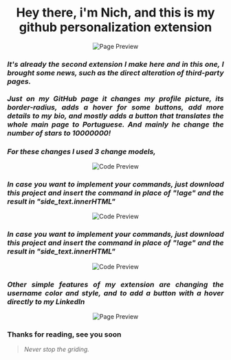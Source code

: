 <h1 align="center"> Hey there, i'm Nich, and this is my github personalization extension</h1>
 
<p align="center">
  <img src="https://github.com/italicnich/github-extension/blob/main/readmeimg/img-gif.gif" alt="Page Preview">
</p>

<h3 align="justify"> <i>It's already the second extension I make here and in this one, I brought some news, such as the direct alteration of third-party pages. <br> <br> Just on my GitHub page it changes my profile picture, its border-radius, adds a hover for some buttons, add more details to my bio, and mostly adds a button that translates the whole main page to Portuguese. And mainly he change the number of stars to 10000000!</i> </h3>

<h3 align="justify"> <i>For these changes I used 3 change models, </i> </h3>

<p align="center">
  <img src="https://github.com/italicnich/github-extension/blob/main/readmeimg/code-1.png" alt="Code Preview">
</p>

<h3 align="justify"> <i>In case you want to implement your commands, just download this project and insert the command in place of "!age" and the result in "side_text.innerHTML"</i> </h3>

<p align="center">
  <img src="https://github.com/italicnich/github-extension/blob/main/readmeimg/code-2.png" alt="Code Preview">
</p>

<h3 align="justify"> <i>In case you want to implement your commands, just download this project and insert the command in place of "!age" and the result in "side_text.innerHTML"</i> </h3>

<p align="center">
  <img src="https://github.com/italicnich/github-extension/blob/main/readmeimg/code-3.png" alt="Code Preview">
</p>

<h3 align="justify"> <i>Other simple features of my extension are changing the username color and style, and to add a button with a hover directly to my LinkedIn</i> </h3>

<p align="center">
  <img src="https://github.com/italicnich/github-extension/blob/main/readmeimg/img-gif-2.gif" alt="Page Preview">
</p>
 
<h3 align="justify">
Thanks for reading, see you soon
</h3>

> *Never stop the griding.*
 
